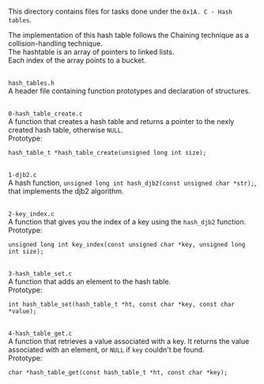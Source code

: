 This directory contains files for tasks done under the `0x1A. C - Hash tables`.<br>

The implementation of this hash table follows the Chaining technique as a collision-handling technique.<br>
The hashtable is an array of pointers to linked lists.<br>
Each index of the array points to a bucket.

<br>`hash_tables.h`<br>
A header file containing function prototypes and declaration of structures.


<br>`0-hash_table_create.c`<br>
A function that creates a hash table and returns a pointer to the nexly created hash table, otherwise `NULL`.<br>Prototype:
```
hash_table_t *hash_table_create(unsigned long int size);
```

<br>`1-djb2.c`<br>
A hash function, `unsigned long int hash_djb2(const unsigned char *str);`, that implements the djb2 algorithm.


<br>`2-key_index.c`<br>
A function that gives you the index of a key using the `hash_djb2` function.<br>
Prototype:
```
unsigned long int key_index(const unsigned char *key, unsigned long int size);
```


<br>`3-hash_table_set.c`<br>
A function that adds an element to the hash table.<br>
Prototype:
```
int hash_table_set(hash_table_t *ht, const char *key, const char *value);
```


<br>`4-hash_table_get.c`<br>
A function that retrieves a value associated with a key. It returns the value associated with an element, or `NULL` if `key` couldn't be found.<br>Prototype:
```
char *hash_table_get(const hash_table_t *ht, const char *key);
```
